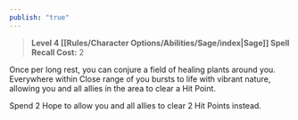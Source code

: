 ```yaml
---
publish: "true"
---
```

> **Level 4 [[Rules/Character Options/Abilities/Sage/index|Sage]] Spell**
> **Recall Cost:** 2

Once per long rest, you can conjure a field of healing plants around you. Everywhere within Close range of you bursts to life with vibrant nature, allowing you and all allies in the area to clear a Hit Point.

Spend 2 Hope to allow you and all allies to clear 2 Hit Points instead.
